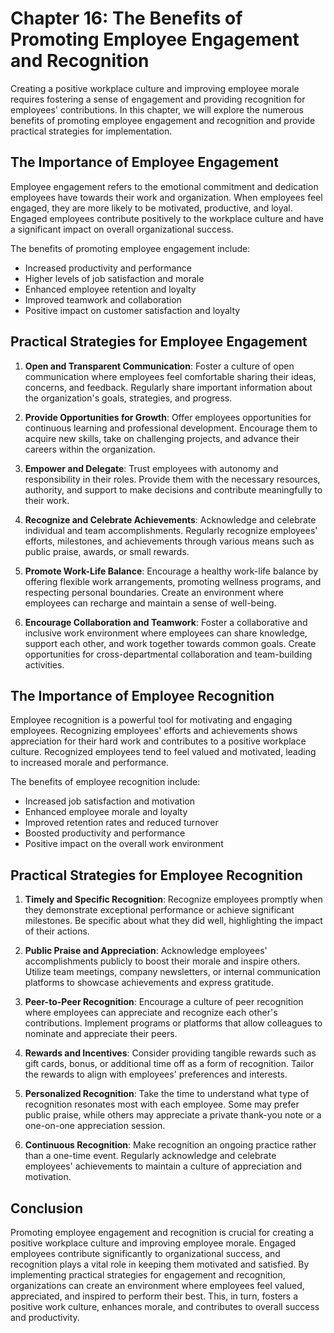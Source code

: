 Chapter 16: The Benefits of Promoting Employee Engagement and Recognition
=========================================================================

Creating a positive workplace culture and improving employee morale requires fostering a sense of engagement and providing recognition for employees' contributions. In this chapter, we will explore the numerous benefits of promoting employee engagement and recognition and provide practical strategies for implementation.

**The Importance of Employee Engagement**
-----------------------------------------

Employee engagement refers to the emotional commitment and dedication employees have towards their work and organization. When employees feel engaged, they are more likely to be motivated, productive, and loyal. Engaged employees contribute positively to the workplace culture and have a significant impact on overall organizational success.

The benefits of promoting employee engagement include:

* Increased productivity and performance
* Higher levels of job satisfaction and morale
* Enhanced employee retention and loyalty
* Improved teamwork and collaboration
* Positive impact on customer satisfaction and loyalty

**Practical Strategies for Employee Engagement**
------------------------------------------------

1. **Open and Transparent Communication**: Foster a culture of open communication where employees feel comfortable sharing their ideas, concerns, and feedback. Regularly share important information about the organization's goals, strategies, and progress.

2. **Provide Opportunities for Growth**: Offer employees opportunities for continuous learning and professional development. Encourage them to acquire new skills, take on challenging projects, and advance their careers within the organization.

3. **Empower and Delegate**: Trust employees with autonomy and responsibility in their roles. Provide them with the necessary resources, authority, and support to make decisions and contribute meaningfully to their work.

4. **Recognize and Celebrate Achievements**: Acknowledge and celebrate individual and team accomplishments. Regularly recognize employees' efforts, milestones, and achievements through various means such as public praise, awards, or small rewards.

5. **Promote Work-Life Balance**: Encourage a healthy work-life balance by offering flexible work arrangements, promoting wellness programs, and respecting personal boundaries. Create an environment where employees can recharge and maintain a sense of well-being.

6. **Encourage Collaboration and Teamwork**: Foster a collaborative and inclusive work environment where employees can share knowledge, support each other, and work together towards common goals. Create opportunities for cross-departmental collaboration and team-building activities.

**The Importance of Employee Recognition**
------------------------------------------

Employee recognition is a powerful tool for motivating and engaging employees. Recognizing employees' efforts and achievements shows appreciation for their hard work and contributes to a positive workplace culture. Recognized employees tend to feel valued and motivated, leading to increased morale and performance.

The benefits of employee recognition include:

* Increased job satisfaction and motivation
* Enhanced employee morale and loyalty
* Improved retention rates and reduced turnover
* Boosted productivity and performance
* Positive impact on the overall work environment

**Practical Strategies for Employee Recognition**
-------------------------------------------------

1. **Timely and Specific Recognition**: Recognize employees promptly when they demonstrate exceptional performance or achieve significant milestones. Be specific about what they did well, highlighting the impact of their actions.

2. **Public Praise and Appreciation**: Acknowledge employees' accomplishments publicly to boost their morale and inspire others. Utilize team meetings, company newsletters, or internal communication platforms to showcase achievements and express gratitude.

3. **Peer-to-Peer Recognition**: Encourage a culture of peer recognition where employees can appreciate and recognize each other's contributions. Implement programs or platforms that allow colleagues to nominate and appreciate their peers.

4. **Rewards and Incentives**: Consider providing tangible rewards such as gift cards, bonus, or additional time off as a form of recognition. Tailor the rewards to align with employees' preferences and interests.

5. **Personalized Recognition**: Take the time to understand what type of recognition resonates most with each employee. Some may prefer public praise, while others may appreciate a private thank-you note or a one-on-one appreciation session.

6. **Continuous Recognition**: Make recognition an ongoing practice rather than a one-time event. Regularly acknowledge and celebrate employees' achievements to maintain a culture of appreciation and motivation.

**Conclusion**
--------------

Promoting employee engagement and recognition is crucial for creating a positive workplace culture and improving employee morale. Engaged employees contribute significantly to organizational success, and recognition plays a vital role in keeping them motivated and satisfied. By implementing practical strategies for engagement and recognition, organizations can create an environment where employees feel valued, appreciated, and inspired to perform their best. This, in turn, fosters a positive work culture, enhances morale, and contributes to overall success and productivity.
